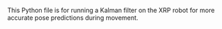 This Python file is for running a Kalman filter on the XRP robot for more accurate pose predictions during movement. 
